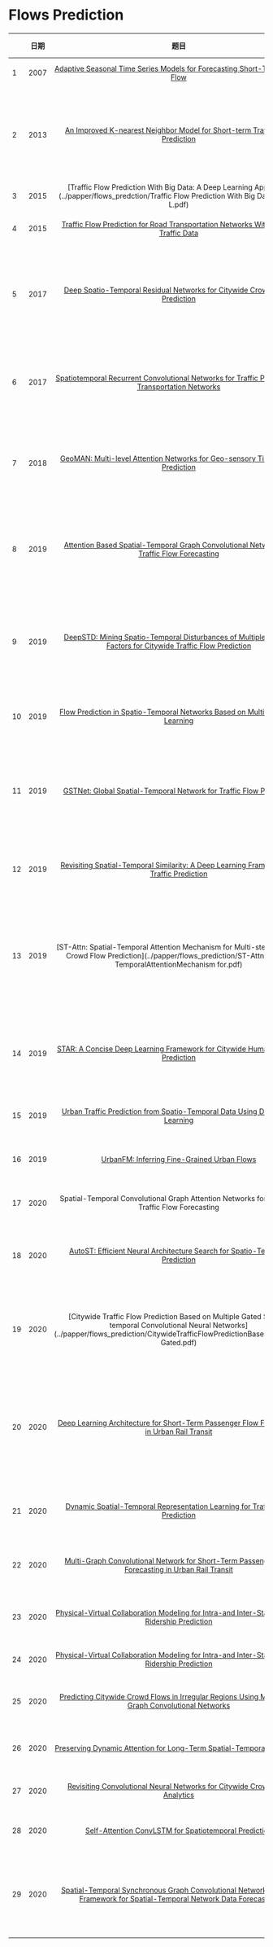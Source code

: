 # Flows Prediction


|      | 日期 |                             题目                             |              作者              |                             来源                             | 模型                                                         | 亮点 |
| ---- | :--: | :----------------------------------------------------------: | :----------------------------: | :----------------------------------------------------------: | ------------------------------------------------------------ | ---- |
| 1    | 2007 | [Adaptive Seasonal Time Series Models for Forecasting Short-Term Traffic Flow](./papper/flows_prediction/AdaptiveSeasonalTimeSeriesModelsTRR2024.pdf) |     S Shekhar，B Williams      |                                                              |                                                              |      |
| 2    | 2013 | [An Improved K-nearest Neighbor Model for Short-term Traffic Flow Prediction](./papper/flows_prediction/AnImprovedK-nearestNeighborModelforShort-termTraffic.pdf) |     Lun Zhang, Qiuchen Liu     |                                                              | ![k-nearest](../model/flows_prediction/k-nearest.png)        |      |
| 3    | 2015 | [Traffic Flow Prediction With Big Data: A Deep Learning Approach](..\/papper\/flows_predction\/Traffic Flow Prediction With Big Data A Deep L.pdf) |    Yisheng Lv, Yanjie Duan     |                                                              |                                                              |      |
| 4    | 2015 | [Traffic Flow Prediction for Road Transportation Networks With Limited Traffic Data](../papper/flows_prediction/TITS.2014.2337238.pdf) | Afshin Abadi, Tooraj Rajabioun |                                                              |                                                              |      |
| 5    | 2017 | [Deep Spatio-Temporal Residual Networks for Citywide Crowd Flows Prediction](../papper/flows_prediction/Deep-Spatio-Temporal-Residual-Networks-for-Citywide-Crowd-Flows-Prediction.pdf) |        J Zhang，Y Zheng        |                                                              | ![image-20210418142137212](../model/flows_prediction/ST-ResNet.png) |      |
| 6    | 2017 | [Spatiotemporal Recurrent Convolutional Networks for Traffic Prediction in Transportation Networks](../papper/flows_prediction/SpatiotemporalRecurrentConvolutionalNetworks.pdf) |     Haiyang Yu, Zhihai Wu      |                                                              | ![SRCNs](../model/flows_prediction/SRCNs.png)                |      |
| 7    | 2018 | [GeoMAN: Multi-level Attention Networks for Geo-sensory Time Series Prediction](../papper/flows_prediction/0476.pdf) |    Yuxuan Liang, Songyu Ke     |                           IJCAI-18                           | ![GeoMAN](../model/flows_prediction/GeoMAN.png)              |      |
| 8    | 2019 | [Attention Based Spatial-Temporal Graph Convolutional Networks for Traffic Flow Forecasting](../papper/flows_prediction/3881-ArticleText-6940-1-10-20190702.pdf) |   Shengnan Guo，Youfang Lin    |                                                              | ![ASTGCN](../model/flows_prediction/ASTGCN.png)              |      |
| 9    | 2019 | [DeepSTD: Mining Spatio-Temporal Disturbances of Multiple Context Factors for Citywide Traffic Flow Prediction](../papper/flows_prediction/TITS2932785-proof2.pdf) |                                |                                                              | ![DeepSTD](../model/flows_prediction/DeepSTD.png)            |      |
| 10   | 2019 | [Flow Prediction in Spatio-Temporal Networks Based on Multitask Deep Learning](../papper/flows_prediction/FlowPredictioninSpatio-TemporalNetworks.pdf) |        J Zhang，Y Zheng        |                                                              | ![MDL](../model/flows_prediction/MDL.png)                    |      |
| 11   | 2019 | [GSTNet: Global Spatial-Temporal Network for Traffic Flow Prediction](./papper/flows_prediction/0317.pdf) |      Shen Fang , Qi Zhang      |                                                              | ![GSTNet](../model/flows_prediction/GSTNet.png)              |      |
| 12   | 2019 | [Revisiting Spatial-Temporal Similarity: A Deep Learning Framework for Traffic Prediction](./papper/flows_prediction/RevisitingSpatial-TemporalSimilarity.pdf) |   Huaxiu Yao, Xianfeng Tang    |                           AAAI-19                            | ![STDN](../model/flows_prediction/STDN.png)                  |      |
| 13   | 2019 | [ST-Attn: Spatial-Temporal Attention Mechanism for Multi-step Citywide Crowd Flow Prediction](..\/papper\/flows_prediction\/ST-AttnSpatial-TemporalAttentionMechanism for.pdf) |     Yirong Zhou, Hao Chen      | 2019 International Conference on Data Mining Workshops (ICDMW） | ![MsCCFP](../model/flows_prediction/MsCCFP.png)              |      |
| 14   | 2019 | [STAR: A Concise Deep Learning Framework for Citywide Human Mobility Prediction](./papper/flows_prediction/starmdm19.pdf) |     Hongnian Wang, Han Su      | 2019 20th IEEE International Conference on Mobile Data Management (MDM) | ![STAR](../model/flows_prediction/STAR.png)                  |      |
| 15   | 2019 | [Urban Traffic Prediction from Spatio-Temporal Data Using Deep Meta Learning](./papper/flows_prediction/UrbanTrafficPredictionfromSpatio-TemporalDataUsingDeepMetaLearning.pdf) |    Zheyi Pan, Yuxuan Liang     |                                                              | ![ST-MetaNet](../model/flows_prediction/ST-MetaNet.png)      |      |
| 16   | 2019 | [UrbanFM: Inferring Fine-Grained Urban Flows](./papper/flows_prediction/UrbanFMInferringFineGrainedUrbanFlows.pdf) |    Yuxuan Liang, Kun Ouyang    |                                                              | ![UrbanFM](../model/flows_prediction/UrbanFM.png)            |      |
| 17   | 2020 | Spatial-Temporal Convolutional Graph Attention Networks for Citywide Traffic Flow Forecasting |    Xiyue Zhang, Chao Huang     |                                                              | ![framework]()                                               |      |
| 18   | 2020 | [AutoST: Efficient Neural Architecture Search for Spatio-Temporal Prediction](./papper/flows_prediction/AutoSTEfficientNeuralArchitectureSearchfor.pdf) |      Ting Li, Junbo Zhang      |                                                              | ![AutoST](../model/flows_prediction/AutoST.png)              |      |
| 19   | 2020 | [Citywide Traffic Flow Prediction Based on Multiple Gated Spatio-temporal Convolutional Neural Networks](..\/papper\/flows_prediction\/CitywideTrafficFlowPredictionBasedonMultiple Gated.pdf) |          C Chen，K Li          |                                                              | ![MGSTC](../model/flows_prediction/MGSTC.png)                |      |
| 20   | 2020 | [Deep Learning Architecture for Short-Term Passenger Flow Forecasting in Urban Rail Transit](./papper/flows_prediction/TITS.2020.3000761.pdf) |    Jinlei Zhang, Feng Chen     |                                                              | ![ResLSTM](../model/flows_prediction/ResLSTM.png)            |      |
| 21   | 2020 | [Dynamic Spatial-Temporal Representation Learning for Traffic Flow Prediction](p./papper/flows_prediction/1909.02902.pdf) |    Lingbo Liu, Jiajie Zhen     |        [Github](https://github.com/liulingbo918/ATFM)        | ![SPN](../model/flows_prediction/SPN.png)                    |      |
| 22   | 2020 | [Multi-Graph Convolutional Network for Short-Term Passenger Flow Forecasting in Urban Rail Transit](./papper/flows_prediction/Multi-GraphConvolutionalNetworkforShort-TermPassengerFlowForecasting.pdf) |    Jinlei Zhang, Feng Chen     |                                                              | ![10.1049/iet-its.2019.0873](../model/flows_prediction/20210418145535.png) |      |
| 23   | 2020 | [Physical-Virtual Collaboration Modeling for Intra-and Inter-Station Metro Ridership Prediction](./papper/flows_prediction/Physical-VirtualCollaborationModelingfor.pdf) |    Lingbo Liu, Jingwen Chen    |                                                              | ![PVCGN](../model/flows_prediction/PVCGN.png)                |      |
| 24   | 2020 | [Physical-Virtual Collaboration Modeling for Intra-and Inter-Station Metro Ridership Prediction](./papper/flows_prediction/Physical-VirtualCollaborationModelingfor.pdf) |    Lingbo Liu, Jingwen Chen    |        [Github](https://github.com/HCPLab-SYSU/PVCGN)        |                                                              |      |
| 25   | 2020 | [Predicting Citywide Crowd Flows in Irregular Regions Using Multi-View Graph Convolutional Networks](./papper/flows_prediction/1903.07789.pdf) |    Junkai Sun, Junbo Zhang     |                                                              | ![Multi-view deep learning framework](..\/model\/flows_prediction\/Multi-view deep learning framework.png) |      |
| 26   | 2020 | [Preserving Dynamic Attention for Long-Term Spatial-Temporal Prediction](./papper/flows_prediction/2006.08849.pdf) |    Haoxing Lin, Weijia Jia     |                         SIGKDD 2020                          | ![DSAN](../model/flows_prediction/DSAN.png)                  |      |
| 27   | 2020 | [Revisiting Convolutional Neural Networks for Citywide Crowd Flow Analytics](./papper/flows_prediction/RevisitingConvolutionalNeuralNetworksfor.pdf) |    Yuxuan Liang, Kun Ouyang    |                                                              |                                                              |      |
| 28   | 2020 | [Self-Attention ConvLSTM for Spatiotemporal Prediction](./papper/flows_prediction/6819-ArticleText-10048-1-10-20200524.pdf) |     Zhihui Lin, Maomao Li      |                           AAAI-20                            | ![self_attention](../model/flows_prediction/self_attention.png) |      |
| 29   | 2020 | [Spatial-Temporal Synchronous Graph Convolutional Networks: A New Framework for Spatial-Temporal Network Data Forecasting](./papper/flowsprediction/5438-ArticleText-8663-1-10-20200511.pdf) |     Chao Song, Youfang Lin     |                                                              | ![STSGCM](../model/flows_prediction/STSGCM.png)              |      |


